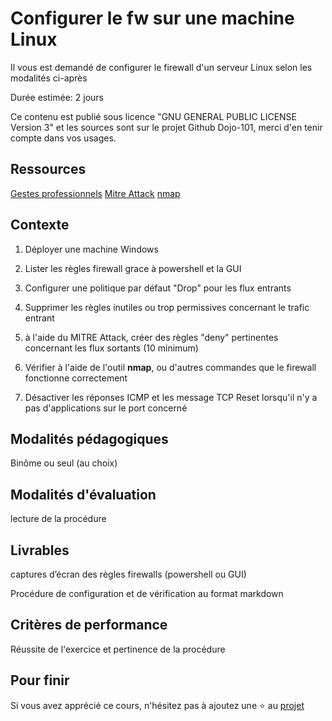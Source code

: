 # Configurer le fw sur une machine Linux

Il vous est demandé de configurer le firewall d'un serveur Linux selon les modalités ci-après

Durée estimée: 2 jours

Ce contenu est publié sous licence "GNU GENERAL PUBLIC LICENSE Version 3" et les sources sont sur le projet Github Dojo-101, merci d'en tenir compte dans vos usages.

## Ressources

[Gestes professionnels](https://github.com/Aif4thah/Dojo-101)
[Mitre Attack](https://attack.mitre.org/)
[nmap](https://nmap.org/)


## Contexte

1. Déployer une machine Windows

2. Lister les règles firewall grace à powershell et la GUI

3. Configurer une politique par défaut "Drop" pour les flux entrants

4. Supprimer les règles inutiles ou trop permissives concernant le trafic entrant

5. à l'aide du MITRE Attack, créer des règles "deny" pertinentes concernant les flux sortants (10 minimum)

6. Vérifier à l'aide de l'outil **nmap**, ou d'autres commandes que le firewall fonctionne correctement

7. Désactiver les réponses ICMP et les message TCP Reset lorsqu'il n'y a pas d'applications sur le port concerné


## Modalités pédagogiques

Binôme ou seul (au choix)

## Modalités d'évaluation

lecture de la procédure

## Livrables

captures d’écran des règles firewalls (powershell ou GUI)

Procédure de configuration et de vérification au format markdown

## Critères de performance

Réussite de l'exercice et pertinence de la procédure


## Pour finir

Si vous avez apprécié ce cours, n'hésitez pas à ajoutez une ⭐ au [projet](https://github.com/Aif4thah/Dojo-101)